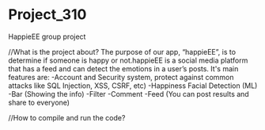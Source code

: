 # Project_310
HappieEE group project


//What is the project about?
The purpose of our app, “happieEE”, is to determine if someone is happy or not.happieEE is a social media platform 
that has a feed and can detect the emotions in a user’s posts.
It's main features are:
  -Account and Security system, protect against common attacks like SQL Injection, XSS, CSRF, etc)
  -Happiness Facial Detection (ML)
  -Bar (Showing the info)
  -Filter 
  -Comment 
  -Feed (You can post results and share to everyone)


//How to compile and run the code?


